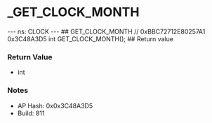 # _GET_CLOCK_MONTH

--- ns: CLOCK --- ## GET_CLOCK_MONTH  // 0xBBC72712E80257A1 0x3C48A3D5 int GET_CLOCK_MONTH();   ## Return value

### Return Value
* int

### Notes
* AP Hash: 0x0x3C48A3D5
* Build: 811

